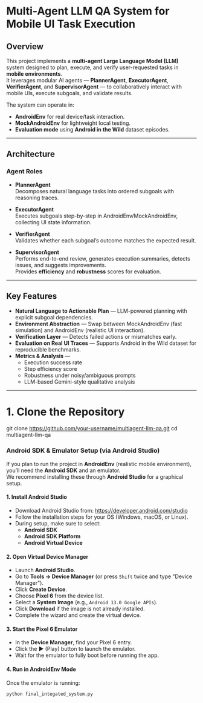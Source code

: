 # Multi-Agent LLM QA System for Mobile UI Task Execution

## Overview
This project implements a **multi-agent Large Language Model (LLM)** system designed to plan, execute, and verify user-requested tasks in **mobile environments**.  
It leverages modular AI agents — **PlannerAgent**, **ExecutorAgent**, **VerifierAgent**, and **SupervisorAgent** — to collaboratively interact with mobile UIs, execute subgoals, and validate results.

The system can operate in:
- **AndroidEnv** for real device/task interaction.
- **MockAndroidEnv** for lightweight local testing.
- **Evaluation mode** using **Android in the Wild** dataset episodes.

---

## Architecture

### Agent Roles
- **PlannerAgent**  
  Decomposes natural language tasks into ordered subgoals with reasoning traces.
  
- **ExecutorAgent**  
  Executes subgoals step-by-step in AndroidEnv/MockAndroidEnv, collecting UI state information.
  
- **VerifierAgent**  
  Validates whether each subgoal’s outcome matches the expected result.
  
- **SupervisorAgent**  
  Performs end-to-end review, generates execution summaries, detects issues, and suggests improvements.  
  Provides **efficiency** and **robustness** scores for evaluation.

---

## Key Features
- **Natural Language to Actionable Plan** — LLM-powered planning with explicit subgoal dependencies.
- **Environment Abstraction** — Swap between MockAndroidEnv (fast simulation) and AndroidEnv (realistic UI interaction).
- **Verification Layer** — Detects failed actions or mismatches early.
- **Evaluation on Real UI Traces** — Supports Android in the Wild dataset for reproducible benchmarks.
- **Metrics & Analysis** —  
  - Execution success rate  
  - Step efficiency score  
  - Robustness under noisy/ambiguous prompts  
  - LLM-based Gemini-style qualitative analysis

---

# 1. Clone the Repository
git clone https://github.com/your-username/multiagent-llm-qa.git
cd multiagent-llm-qa

### Android SDK & Emulator Setup (via Android Studio)

If you plan to run the project in **AndroidEnv** (realistic mobile environment), you’ll need the **Android SDK** and an emulator.  
We recommend installing these through **Android Studio** for a graphical setup.

#### 1. Install Android Studio
- Download Android Studio from: https://developer.android.com/studio
- Follow the installation steps for your OS (Windows, macOS, or Linux).
- During setup, make sure to select:
  - **Android SDK**
  - **Android SDK Platform**
  - **Android Virtual Device**

#### 2. Open Virtual Device Manager
- Launch **Android Studio**.
- Go to **Tools → Device Manager** (or press `Shift` twice and type "Device Manager").
- Click **Create Device**.
- Choose **Pixel 6** from the device list.
- Select a **System Image** (e.g., `Android 13.0 Google APIs`).
- Click **Download** if the image is not already installed.
- Complete the wizard and create the virtual device.

#### 3. Start the Pixel 6 Emulator
- In the **Device Manager**, find your Pixel 6 entry.
- Click the **▶** (Play) button to launch the emulator.
- Wait for the emulator to fully boot before running the app.

#### 4. Run in AndroidEnv Mode
Once the emulator is running:
```bash
python final_integated_system.py





